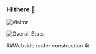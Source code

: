 ### Hi there 👋

![Visitor](https://visitor-badge.laobi.icu/badge?page_id=VivienneSoldier.VivienneSoldier)

![Overall Stats](https://github-readme-stats.vercel.app/api?username=VivienneSoldier&count_private=true&show_icons=true&hide=contribs)


##Webside under construction :hammer_and_wrench:




<!--
**VivienneSoldier/VivienneSoldier** is a ✨ _special_ ✨ repository because its `README.md` (this file) appears on your GitHub profile.

Here are some ideas to get you started:

- 🔭 I’m currently working on ...
- 🌱 I’m currently learning ...
- 👯 I’m looking to collaborate on ...
- 🤔 I’m looking for help with ...
- 💬 Ask me about ...
- 📫 How to reach me: ...
- 😄 Pronouns: ...
- ⚡ Fun fact: ...
-->
